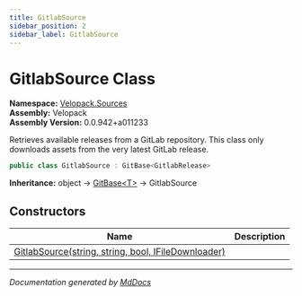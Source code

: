 ```yaml
---
title: GitlabSource
sidebar_position: 2
sidebar_label: GitlabSource
---
```

<!--  
  <auto-generated>   
    The contents of this file were generated by a tool.  
    Changes to this file may be list if the file is regenerated  
  </auto-generated>   
-->

# GitlabSource Class

**Namespace:** [Velopack.Sources](../index.md)  
**Assembly:** Velopack  
**Assembly Version:** 0.0.942+a011233

Retrieves available releases from a GitLab repository. This class only downloads assets from the very latest GitLab release.

```csharp
public class GitlabSource : GitBase<GitlabRelease>
```

**Inheritance:** object → [GitBase\<T\>](../GitBase-1/index.md) → GitlabSource

## Constructors

| Name                                                                         | Description |
| ---------------------------------------------------------------------------- | ----------- |
| [GitlabSource(string, string, bool, IFileDownloader)](constructors/index.md) |             |

___

*Documentation generated by [MdDocs](https://github.com/ap0llo/mddocs)*
